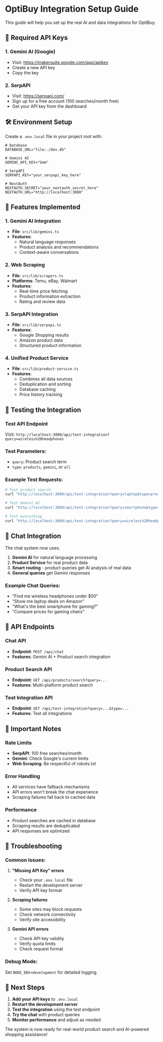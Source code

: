 # OptiBuy Integration Setup Guide

This guide will help you set up the real AI and data integrations for OptiBuy.

## 🔑 Required API Keys

### 1. Gemini AI (Google)
- Visit: https://makersuite.google.com/app/apikey
- Create a new API key
- Copy the key

### 2. SerpAPI
- Visit: https://serpapi.com/
- Sign up for a free account (100 searches/month free)
- Get your API key from the dashboard

## 🛠️ Environment Setup

Create a `.env.local` file in your project root with:

```env
# Database
DATABASE_URL="file:./dev.db"

# Gemini AI
GEMINI_API_KEY="Gem"

# SerpAPI
SERPAPI_KEY="your_serpapi_key_here"

# NextAuth
NEXTAUTH_SECRET="your_nextauth_secret_here"
NEXTAUTH_URL="http://localhost:3000"
```

## 🚀 Features Implemented

### 1. **Gemini AI Integration**
- **File**: `src/lib/gemini.ts`
- **Features**: 
  - Natural language responses
  - Product analysis and recommendations
  - Context-aware conversations

### 2. **Web Scraping**
- **File**: `src/lib/scrapers.ts`
- **Platforms**: Temu, eBay, Walmart
- **Features**:
  - Real-time price fetching
  - Product information extraction
  - Rating and review data

### 3. **SerpAPI Integration**
- **File**: `src/lib/serpapi.ts`
- **Features**:
  - Google Shopping results
  - Amazon product data
  - Structured product information

### 4. **Unified Product Service**
- **File**: `src/lib/product-service.ts`
- **Features**:
  - Combines all data sources
  - Deduplication and sorting
  - Database caching
  - Price history tracking

## 🧪 Testing the Integration

### Test API Endpoint
Visit: `http://localhost:3000/api/test-integration?query=wireless%20headphones`

### Test Parameters:
- `query`: Product search term
- `type`: `products`, `gemini`, or `all`

### Example Test Requests:
```bash
# Test product search
curl "http://localhost:3000/api/test-integration?query=laptop&type=products"

# Test Gemini AI
curl "http://localhost:3000/api/test-integration?query=smartphone&type=gemini"

# Test everything
curl "http://localhost:3000/api/test-integration?query=wireless%20headphones&type=all"
```

## 🤖 Chat Integration

The chat system now uses:
1. **Gemini AI** for natural language processing
2. **Product Service** for real product data
3. **Smart routing** - product queries get AI analysis of real data
4. **General queries** get Gemini responses

### Example Chat Queries:
- "Find me wireless headphones under $50"
- "Show me laptop deals on Amazon"
- "What's the best smartphone for gaming?"
- "Compare prices for gaming chairs"

## 🔧 API Endpoints

### Chat API
- **Endpoint**: `POST /api/chat`
- **Features**: Gemini AI + Product search integration

### Product Search API
- **Endpoint**: `GET /api/products/search?query=...`
- **Features**: Multi-platform product search

### Test Integration API
- **Endpoint**: `GET /api/test-integration?query=...&type=...`
- **Features**: Test all integrations

## 🚨 Important Notes

### Rate Limits
- **SerpAPI**: 100 free searches/month
- **Gemini**: Check Google's current limits
- **Web Scraping**: Be respectful of robots.txt

### Error Handling
- All services have fallback mechanisms
- API errors won't break the chat experience
- Scraping failures fall back to cached data

### Performance
- Product searches are cached in database
- Scraping results are deduplicated
- API responses are optimized

## 🐛 Troubleshooting

### Common Issues:

1. **"Missing API Key" errors**
   - Check your `.env.local` file
   - Restart the development server
   - Verify API key format

2. **Scraping failures**
   - Some sites may block requests
   - Check network connectivity
   - Verify site accessibility

3. **Gemini API errors**
   - Check API key validity
   - Verify quota limits
   - Check request format

### Debug Mode:
Set `NODE_ENV=development` for detailed logging.

## 🎯 Next Steps

1. **Add your API keys** to `.env.local`
2. **Restart the development server**
3. **Test the integration** using the test endpoint
4. **Try the chat** with product queries
5. **Monitor performance** and adjust as needed

The system is now ready for real-world product search and AI-powered shopping assistance!
